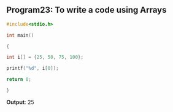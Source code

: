 ## Program23: To write a code using Arrays
```C
#include<stdio.h>

int main()

{ 

int i[] = {25, 50, 75, 100};

printf("%d", i[0]); 

return 0;

}
```

**Output**: 25 
